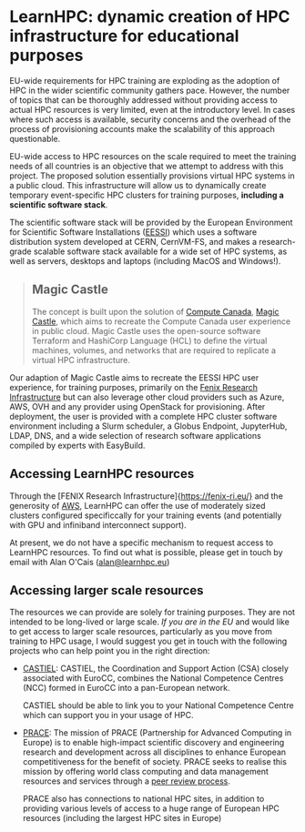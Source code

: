 # LearnHPC: dynamic creation of HPC infrastructure for educational purposes

EU-wide requirements for HPC training are exploding as the adoption of HPC in the wider
scientific community gathers pace. However, the number of topics that can be thoroughly
addressed without providing access to actual HPC resources is very limited, even at the
introductory level. In cases where such access is available, security concerns and the
overhead of the process of provisioning accounts make the scalability of this approach
questionable.

EU-wide access to HPC resources on the scale required to meet the training needs of all
countries is an objective that we attempt to address with this project. The proposed
solution essentially provisions virtual HPC systems in a public cloud. This
infrastructure will allow us to dynamically create temporary event-specific HPC clusters
for training purposes, **including a scientific software stack**.

The scientific software stack will be provided by the European Environment for
Scientific Software Installations ([EESSI](https://eessi.github.io/docs/)) which uses a
software distribution system developed at CERN, CernVM-FS, and makes a research-grade
scalable software stack available for a wide set of HPC systems, as well as servers,
desktops and laptops (including MacOS and Windows!).

> ## Magic Castle
> 
> The concept is built upon the solution of
> [Compute Canada](https://www.computecanada.ca/),
> [Magic Castle](https://github.com/ComputeCanada/magic_castle), which aims to recreate
> the Compute Canada user experience in public cloud. Magic Castle uses the open-source
> software Terraform and HashiCorp Language (HCL) to define the virtual machines,
> volumes, and networks that are required to replicate a virtual HPC infrastructure. 

Our adaption of Magic Castle aims to recreate the EESSI HPC user experience, for
training purposes, primarily on the
[Fenix Research Infrastructure](https://fenix-ri.eu/) but can also leverage other cloud
providers such as Azure, AWS, OVH and any provider using OpenStack for provisioning.
After deployment, the user is provided with a complete HPC cluster software environment
including a Slurm scheduler, a Globus Endpoint, JupyterHub, LDAP, DNS, and a wide
selection of research software applications compiled by experts with EasyBuild.

## Accessing LearnHPC resources

Through the [FENIX Research Infrastructure]{https://fenix-ri.eu/} and the generosity of
[AWS](https://aws.amazon.com/), LearnHPC can offer the use of moderately sized clusters
configured specificcally for your training events (and potentially with GPU and
infiniband interconnect support). 

At present, we do not have a specific mechanism to request access to LearnHPC resources.
To find out what is possible, please get in touch by email with Alan O'Cais
([alan@learnhpc.eu](mailto:alan@learnhpc.eu))

## Accessing larger scale resources

The resources we can provide are solely for training purposes. They are not intended to
be long-lived or large scale. *If you are in the EU* and would like to get access to
larger scale resources, particularly as you move from training to HPC usage, I would
suggest you get in touch with the following projects who can help point you in the right
direction:

* [CASTIEL](https://www.castiel-project.eu/): CASTIEL, the Coordination and Support
  Action (CSA) closely associated with EuroCC, combines the National Competence Centres
  (NCC) formed in EuroCC into a pan-European network.
  
  CASTIEL should be able to link you
  to your National Competence Centre which can support you in your usage of HPC.

* [PRACE](https://prace-ri.eu/): The mission of PRACE (Partnership for Advanced
  Computing in Europe) is to enable high-impact scientific discovery and engineering
  research and development across all disciplines to enhance European competitiveness
  for the benefit of society. PRACE seeks to realise this mission by offering world
  class computing and data management resources and services through a
  [peer review process](https://prace-ri.eu/hpc-access/project-access/project-access-the-peer-review-process/).
  
  PRACE also has connections to national HPC sites, in addition to providing various
  levels of access to a huge range of European HPC resources (including the largest HPC
  sites in Europe)
  
